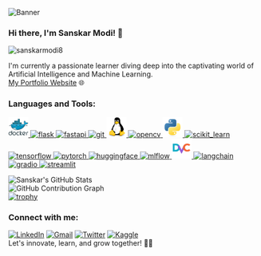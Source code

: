 ![Banner](https://pbs.twimg.com/profile_banners/1580251992471273472/1688547811/1080x360)

### Hi there, I'm Sanskar Modi! 👋

<p align="left"> <img src="https://komarev.com/ghpvc/?username=sanskarmodi8&label=Profile%20views&color=0e75b6&style=flat" alt="sanskarmodi8" /> </p>

I'm currently a passionate learner diving deep into the captivating world of Artificial Intelligence and Machine Learning.  
[My Portfolio Website](https://sanskarmodi8.github.io) 🌐
<br>
<h3 align="left">Languages and Tools:</h3>
<p align="left">
<a href="https://www.docker.com/" target="_blank" rel="noreferrer"> <img src="https://raw.githubusercontent.com/devicons/devicon/master/icons/docker/docker-original-wordmark.svg" alt="docker" width="40" height="40"/> </a>
<a href="https://flask.palletsprojects.com/" target="_blank" rel="noreferrer"> <img src="https://www.vectorlogo.zone/logos/pocoo_flask/pocoo_flask-icon.svg" alt="flask" width="40" height="40"/> </a>
<a href="https://fastapi.tiangolo.com/" target="_blank" rel="noreferrer"> <img src="https://raw.githubusercontent.com/gilbarbara/logos/52addcaa18dfecb4df77f3ee0753dca6b98187ad/logos/fastapi-icon.svg" alt="fastapi" width="40" height="40"/> </a>
<a href="https://git-scm.com/" target="_blank" rel="noreferrer"> <img src="https://www.vectorlogo.zone/logos/git-scm/git-scm-icon.svg" alt="git" width="40" height="40"/> </a>
<a href="https://www.linux.org/" target="_blank" rel="noreferrer"> <img src="https://raw.githubusercontent.com/devicons/devicon/master/icons/linux/linux-original.svg" alt="linux" width="40" height="40"/> </a>
<a href="https://opencv.org/" target="_blank" rel="noreferrer"> <img src="https://www.vectorlogo.zone/logos/opencv/opencv-icon.svg" alt="opencv" width="40" height="40"/> </a>
<a href="https://www.python.org" target="_blank" rel="noreferrer"> <img src="https://raw.githubusercontent.com/devicons/devicon/master/icons/python/python-original.svg" alt="python" width="40" height="40"/> </a>
<a href="https://scikit-learn.org/" target="_blank" rel="noreferrer"> <img src="https://upload.wikimedia.org/wikipedia/commons/0/05/Scikit_learn_logo_small.svg" alt="scikit_learn" width="40" height="40"/> </a>
<a href="https://www.tensorflow.org" target="_blank" rel="noreferrer"> <img src="https://www.vectorlogo.zone/logos/tensorflow/tensorflow-icon.svg" alt="tensorflow" width="40" height="40"/> </a>
<a href="https://pytorch.org/" target="_blank" rel="noreferrer"> <img src="https://www.vectorlogo.zone/logos/pytorch/pytorch-icon.svg" alt="pytorch" width="40" height="40"/> </a>
<a href="https://huggingface.co/" target="_blank" rel="noreferrer"> <img src="https://huggingface.co/front/assets/huggingface_logo-noborder.svg" alt="huggingface" width="40" height="40"/> </a>
<a href="https://mlflow.org/" target="_blank" rel="noreferrer"> <img src="https://raw.githubusercontent.com/benc-uk/icon-collection/e33ee714d05a24a81cf6ccd967ef34b22cb77e65/azure-patterns/mlflow.svg" alt="mlflow" width="40" height="40"/> </a>
<a href="https://dvc.org/" target="_blank" rel="noreferrer"> <img src="https://raw.githubusercontent.com/vscode-icons/vscode-icons/673d2e0299287a61f16033025fdcda9b097ea19e/icons/file_type_dvc.svg" alt="dvc" width="40" height="40"/> </a>
<a href="https://www.langchain.com/" target="_blank" rel="noreferrer"> <img src="https://simpleicons.org/icons/langchain.svg" alt="langchain" width="40" height="40"/> </a>
<a href="https://www.gradio.app/" target="_blank" rel="noreferrer"> <img src="https://raw.githubusercontent.com/gilbarbara/logos/52addcaa18dfecb4df77f3ee0753dca6b98187ad/logos/gradio-icon.svg" alt="gradio" width="40" height="40"/> </a>
<a href="https://streamlit.io/" target="_blank" rel="noreferrer"> <img src="https://raw.githubusercontent.com/gilbarbara/logos/52addcaa18dfecb4df77f3ee0753dca6b98187ad/logos/streamlit.svg" alt="streamlit" width="40" height="40"/> </a>
</p>

![Sanskar's GitHub Stats](https://github-readme-stats.vercel.app/api?username=sanskarmodi8&show_icons=true&theme=dark&hide_border=true&bg_color=0D1117&title_color=FFFFFF&icon_color=9B59B6&text_color=C9D1D9)
<br>
![GitHub Contribution Graph](https://github-readme-activity-graph.vercel.app/graph?username=sanskarmodi8&bg_color=0D1117&color=C9D1D9&line=FFFFFF&point=9B59B6&hide_border=true)
<br>
[![trophy](https://github-profile-trophy.vercel.app/?username=sanskarmodi8&theme=onedark&no-frame=true&row=1&column=8)](https://github.com/sanskarmodi8/github-profile-trophy)
<br>

### Connect with me:
[![LinkedIn](https://img.shields.io/badge/-LinkedIn-blue?style=flat-square&logo=LinkedIn&logoColor=white&link=https://www.linkedin.com/in/sanskar-modi/)](https://www.linkedin.com/in/sanskar-modi-ba53a2267/)
[![Gmail](https://img.shields.io/badge/-Gmail-red?style=flat-square&logo=Gmail&logoColor=white&link=mailto:your.email@gmail.com)](mailto:sansyprog8@gmail.com)
[![Twitter](https://img.shields.io/badge/-Twitter-blue?style=flat-square&logo=Twitter&logoColor=white&link=https://twitter.com/sanskar_modi8)](https://twitter.com/sanskar_modi8)
[![Kaggle](https://img.shields.io/badge/-Kaggle-orange?style=flat-square&logo=Kaggle&logoColor=white&link=https://www.kaggle.com/sanskarmodi8)](https://www.kaggle.com/sanskarmodi8)
<br>
Let's innovate, learn, and grow together! 🚀✨
